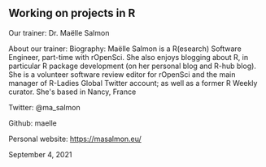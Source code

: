 ## Working on  projects in R

Our trainer: Dr. Maëlle Salmon

About our trainer: Biography: Maëlle Salmon is a R(esearch) Software Engineer, part-time with rOpenSci. She also enjoys blogging about R, in particular R package development (on her personal blog and R-hub blog). She is a volunteer software review editor for rOpenSci and the main manager of R-Ladies Global Twitter account; as well as a former R Weekly curator. She's based in Nancy, France

Twitter: @ma_salmon

Github: maelle

Personal  website: https://masalmon.eu/

September 4, 2021
